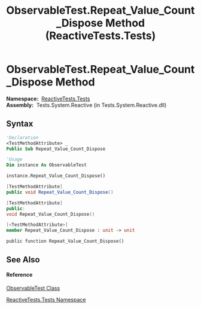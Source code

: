 ﻿---
title: ObservableTest.Repeat_Value_Count_Dispose Method  (ReactiveTests.Tests)
TOCTitle: Repeat_Value_Count_Dispose Method
ms:assetid: M:ReactiveTests.Tests.ObservableTest.Repeat_Value_Count_Dispose
ms:mtpsurl: https://msdn.microsoft.com/en-us/library/reactivetests.tests.observabletest.repeat_value_count_dispose(v=VS.103)
ms:contentKeyID: 36620220
ms.date: 06/28/2011
mtps_version: v=VS.103
f1_keywords:
- ReactiveTests.Tests.ObservableTest.Repeat_Value_Count_Dispose
dev_langs:
- CSharp
- JScript
- VB
- FSharp
- c++
---

# ObservableTest.Repeat\_Value\_Count\_Dispose Method

**Namespace:**  [ReactiveTests.Tests](hh289046\(v=vs.103\).md)  
**Assembly:**  Tests.System.Reactive (in Tests.System.Reactive.dll)

## Syntax

``` vb
'Declaration
<TestMethodAttribute> _
Public Sub Repeat_Value_Count_Dispose
```

``` vb
'Usage
Dim instance As ObservableTest

instance.Repeat_Value_Count_Dispose()
```

``` csharp
[TestMethodAttribute]
public void Repeat_Value_Count_Dispose()
```

``` c++
[TestMethodAttribute]
public:
void Repeat_Value_Count_Dispose()
```

``` fsharp
[<TestMethodAttribute>]
member Repeat_Value_Count_Dispose : unit -> unit 
```

``` jscript
public function Repeat_Value_Count_Dispose()
```

## See Also

#### Reference

[ObservableTest Class](hh288687\(v=vs.103\).md)

[ReactiveTests.Tests Namespace](hh289046\(v=vs.103\).md)

